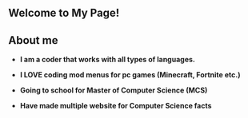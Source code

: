 ## Welcome to My Page!



## About me
- **I am a coder that works with all types of languages.** 

- **I LOVE coding mod menus for pc games (Minecraft, Fortnite etc.)**

- **Going to school for Master of Computer Science (MCS)**

- **Have made multiple website for Computer Science facts**



